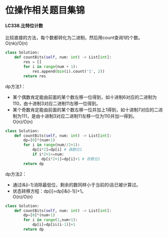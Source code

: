 # 位操作相关题目集锦

#### LC338.比特位计数
比较直接的方法，每个数都转化为二进制，然后用count查询1的个数。  
O(nk)/O(n)
```python
class Solution:
    def countBits(self, num: int) -> List[int]:
        res = []
        for i in range(num + 1):
            res.append(bin(i).count('1', 2))
        return res
```

dp方法1：
- 某个偶数肯定能由前面的某个数左移一位得到，如十进制6对应的二进制为110，由十进制3对应二进制11左移一位得到。
- 某个奇数肯定能由前面的某个数左移一位并加上1得到，如十进制7对应的二进制为111，是由十进制3对应二进制11左移一位为110并加一得到。  
O(n)/O(n)
```python
class Solution:
    def countBits(self, num: int) -> List[int]:
        dp=[0]*(num+1)
        for i in range(num//2+1):
            dp[i*2]=dp[i] # 偶数位1
            if i*2+1<=num:
                dp[i*2+1]=dp[i]+1 # 奇数位1
        return dp
```
dp方法2：
- 通过i&(i-1)消除最低位，剩余的数同样小于当前的i且已被计算过。
- 状态转移方程：dp[i]=dp[i&(i-1)]+1。  
O(n)/O(n)
```python
class Solution:
    def countBits(self, num: int) -> List[int]:
        dp=[0]*(num+1)
        for i in range(1,num+1):
            dp[i]=dp[i&(i-1)]+1
        return dp
```

